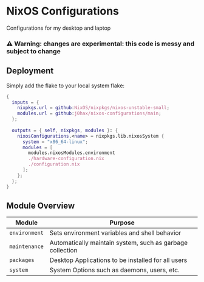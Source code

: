 # NixOS Configurations

Configurations for my desktop and laptop

### ⚠️ Warning: changes are experimental: this code is messy and subject to change 

## Deployment

Simply add the flake to your local system flake:

```nix
{
  inputs = {
    nixpkgs.url = github:NixOS/nixpkgs/nixos-unstable-small;
    modules.url = github:j0hax/nixos-configurations/main;
  };
  
  outputs = { self, nixpkgs, modules }: {
    nixosConfigurations.<name> = nixpkgs.lib.nixosSystem {
      system = "x86_64-linux";
      modules = [
        modules.nixosModules.environment
        ./hardware-configuration.nix
        ./configuration.nix
      ];
    };
  };
}
```

## Module Overview
| Module | Purpose |
| ------ |---------|
| `environment` | Sets environment variables and shell behavior |
| `maintenance` | Automatically maintain system, such as garbage collection |
| `packages` | Desktop Applications to be installed for all users |
| `system` | System Options such as daemons, users, etc. |
